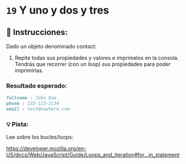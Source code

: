 # `19` Y uno y dos y tres


## 📝 Instrucciones:

Dado un objeto denominado contact:

1. Repite todas sus propiedades y valores e imprímelos en la consola. Tendrás que recorrer (con un loop) sus propiedades para poder imprimirlas.

### Resultado esperado:

```md
fullname : John Doe
phone : 123-123-2134
email : test@nowhere.com
```

### :bulb: Pista:

Lee sobre los bucles/loops:

https://developer.mozilla.org/en-US/docs/Web/JavaScript/Guide/Loops_and_iteration#for...in_statement